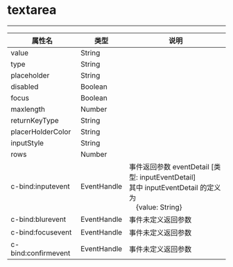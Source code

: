 # textarea 
---

|属性名|类型|说明|
| ------ | ------ | ------ |
|value|String| |
|type|String| |
|placeholder|String| |
|disabled|Boolean| |
|focus|Boolean| |
|maxlength|Number| |
|returnKeyType|String| |
|placerHolderColor|String| |
|inputStyle|String| |
|rows|Number| |
|c-bind:inputevent|EventHandle|事件返回参数 eventDetail [类型: inputEventDetail] <br/> 其中 inputEventDetail 的定义为 <br/>&emsp;{value: String}<br/>|
|c-bind:blurevent|EventHandle|事件未定义返回参数|
|c-bind:focusevent|EventHandle|事件未定义返回参数|
|c-bind:confirmevent|EventHandle|事件未定义返回参数|
